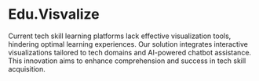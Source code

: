 # Edu.Visvalize
Current tech skill learning platforms lack effective visualization tools, hindering optimal learning experiences. Our solution integrates interactive visualizations tailored to tech domains and AI-powered chatbot assistance. This innovation aims to enhance comprehension and success in tech skill acquisition.
